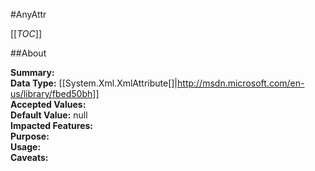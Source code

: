 #AnyAttr

[[_TOC_]]

##About

**Summary:** <remarks />  
**Data Type:** [[System.Xml.XmlAttribute[]|http://msdn.microsoft.com/en-us/library/fbed50bh]]  
**Accepted Values:**   
**Default Value:** null  
**Impacted Features:**   
**Purpose:**   
**Usage:**   
**Caveats:**   

